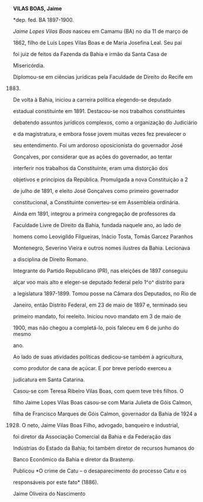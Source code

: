 **VILAS BOAS, Jaime**



\*dep. fed. BA 1897-1900.



*Jaime Lopes Vilas Boas* nasceu em Camamu (BA) no dia 11 de março de

1862, filho de Luís Lopes Vilas Boas e de Maria Josefina Leal. Seu pai

foi juiz de feitos da Fazenda da Bahia e irmão da Santa Casa de

Misericórdia.



Diplomou-se em ciências jurídicas pela Faculdade de Direito do Recife em

1883.



De volta à Bahia, iniciou a carreira política elegendo-se deputado

estadual constituinte em 1891. Destacou-se nos trabalhos constituintes

debatendo assuntos jurídicos complexos, como a organização do Judiciário

e da magistratura, e embora fosse jovem muitas vezes fez prevalecer o

seu entendimento. Foi um ardoroso oposicionista do governador José

Gonçalves, por considerar que as ações do governador, ao tentar

interferir nos trabalhos da Constituinte, eram uma distorção dos

objetivos e princípios da República. Promulgada a nova Constituição a 2

de julho de 1891, e eleito José Gonçalves como primeiro governador

constitucional, a Constituinte converteu-se em Assembleia ordinária.



Ainda em 1891, integrou a primeira congregação de professores da

Faculdade Livre de Direito da Bahia, fundada naquele ano, ao lado de

homens como Leovigildo Filgueiras, Inácio Tosta, Tomás Garcez Paranhos

Montenegro, Severino Vieira e outros nomes ilustres da Bahia. Lecionava

a disciplina de Direito Romano.



Integrante do Partido Republicano (PR), nas eleições de 1897 conseguiu

alçar voo mais alto e eleger-se deputado federal pelo 1^o^ distrito para

a legislatura 1897-1899. Tomou posse na Câmara dos Deputados, no Rio de

Janeiro, então Distrito Federal, em 23 de maio de 1897 e, terminado seu

primeiro mandato, foi reeleito. Iniciou novo mandato em 3 de maio de

1900, mas não chegou a completá-lo, pois faleceu em 6 de junho do mesmo

ano.



Ao lado de suas atividades políticas dedicou-se também à agricultura,

como produtor de cana de açúcar. E por breve período exerceu a

judicatura em Santa Catarina.



Casou-se com Teresa Ribeiro Vilas Boas, com quem teve três filhos. O

filho Jaime Lopes Vilas Boas casou-se com Maria Julieta de Góis Calmon,

filha de Francisco Marques de Góis Calmon, governador da Bahia de 1924 a

1928. O neto, Jaime Vilas Boas Filho, advogado, banqueiro e industrial,

foi diretor da Associação Comercial da Bahia e da Federação das

Indústrias do Estado da Bahia; foi também diretor de recursos humanos do

Banco Econômico da Bahia e diretor da Brastemp.



Publicou *O crime de Catu – o desaparecimento do processo Catu e os

responsáveis por este fato* (1886).



Jaime Oliveira do Nascimento



